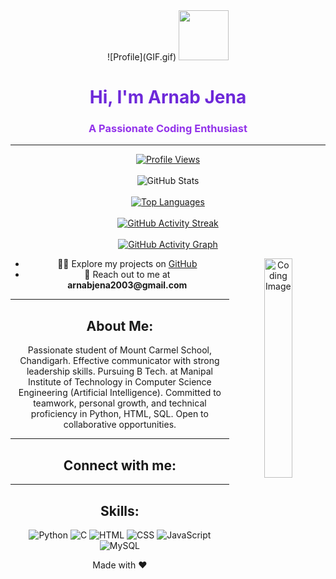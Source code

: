 <!DOCTYPE html>
<html lang="en">
<head>
  <meta charset="UTF-8">
  <link rel="stylesheet" href="https://cdnjs.cloudflare.com/ajax/libs/font-awesome/5.15.4/css/all.min.css">
</head>
<body>
<div align="center">
  ![Profile](GIF.gif)
  <img src="https://media.giphy.com/media/hvRJCLFzcasrR4ia7z/giphy.gif" width="80">
  <h1 style="color: #6D28D9;">Hi, I'm Arnab Jena</h1>
  <h3 style="color: #9333EA;">A Passionate Coding Enthusiast</h3>
  <hr>
  <a href="https://komarev.com/ghpvc/?username=arnabjena007&label=Profile%20Views&color=0e75b6&style=flat-square" target="_blank">
    <img src="https://komarev.com/ghpvc/?username=arnabjena007&label=Profile%20Views&color=0e75b6&style=flat-square" alt="Profile Views" style="background-color: transparent;">
  </a>
  <br><br>
  <img src="https://github-readme-stats.vercel.app/api?username=arnabjena007&show_icons=true&theme=dark" alt="GitHub Stats" style="background-color: transparent;">
  <br><br>
  <a href="https://github.com/arnabjena007/github-readme-activity-graph" target="_blank">
    <img src="https://github-readme-stats.vercel.app/api/top-langs/?username=arnabjena007&layout=compact&theme=dark" alt="Top Languages" style="background-color: transparent;">
  </a>
  <br><br>
  <a href="https://github.com/arnabjena007/github-readme-activity-graph" target="_blank">
    <img src="https://github-readme-streak-stats.herokuapp.com/?user=arnabjena007&theme=dark" alt="GitHub Activity Streak" style="background-color: transparent;">
  </a>
  <br><br>
  <a href="https://github.com/arnabjena007/github-readme-activity-graph" target="_blank">
    <img src="https://github-readme-activity-graph.vercel.app/graph?username=arnabjena007&theme=dracula" alt="GitHub Activity Graph" style="background-color: transparent;">
  </a>
</div>

<!-- Additional profile content -->
<div align="center">
  <img align="right" width="30%" src="img.png" alt="Coding Image" />

  <ul>
    <li>👨‍💻 Explore my projects on <a href="https://github.com/arnabjena007">GitHub</a></li>
    <li>📧 Reach out to me at <strong>arnabjena2003@gmail.com</strong></li>
  </ul>

  <hr>

  <h2>About Me:</h2>
  <p>Passionate student of Mount Carmel School, Chandigarh. Effective communicator with strong leadership skills. Pursuing B Tech. at Manipal Institute of Technology in Computer Science Engineering (Artificial Intelligence). Committed to teamwork, personal growth, and technical proficiency in Python, HTML, SQL. Open to collaborative opportunities.</p>
  
  <hr>

  <div class="social-icons">
    <h2>Connect with me:</h2>
    <div>
      <a href="https://twitter.com/ArnabJena11" target="_blank">
        <i class="fab fa-twitter" style="color: #1DA1F2;"></i>
      </a>
      <a href="https://www.instagram.com/arnab.jena02/?hl=en" target="_blank">
        <i class="fab fa-instagram" style="color: #E1306C;"></i>
      </a>
      <a href="https://www.quora.com/profile/Arnab-Jena-4/?hl=en" target="_blank">
        <i class="fab fa-quora" style="color: #B92B27;"></i>
      </a>
      <a href="https://www.linkedin.com/in/arnabjena/" target="_blank">
        <i class="fab fa-linkedin" style="color: #0077B5;"></i>
      </a>
      <!-- Add more social media icons here -->
    </div>
  </div>

  <hr>

  <h2>Skills:</h2>
  <div>
    <img src="https://img.shields.io/badge/Python-3776AB?style=for-the-badge&logo=python&logoColor=white" alt="Python" style="background-color: transparent;">
    <img src="https://img.shields.io/badge/C-00599C?style=for-the-badge&logo=c&logoColor=white" alt="C" style="background-color: transparent;">
    <img src="https://img.shields.io/badge/HTML-239120?style=for-the-badge&logo=html5&logoColor=white" alt="HTML" style="background-color: transparent;">
    <img src="https://img.shields.io/badge/CSS-239120?style=for-the-badge&logo=css3&logoColor=white" alt="CSS" style="background-color: transparent;">
    <img src="https://img.shields.io/badge/JavaScript-323330?style=for-the-badge&logo=javascript&logoColor=F7DF1E" alt="JavaScript" style="background-color: transparent;">
    <img src="https://img.shields.io/badge/MySQL-00000F?style=for-the-badge&logo=mysql&logoColor=white" alt="MySQL" style="background-color: transparent;">
  </div>
  
  <p>Made with ❤️</p>
</div>

</body>
</html>
